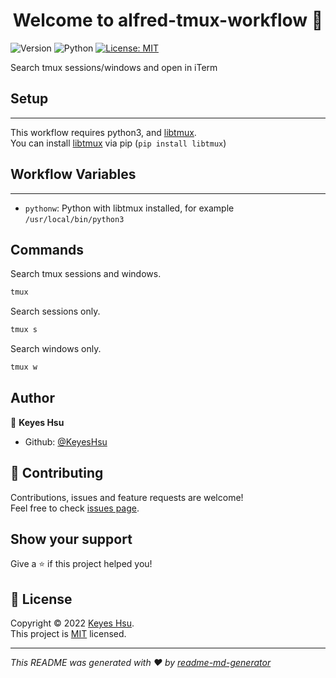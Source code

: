 <h1 align="center">Welcome to alfred-tmux-workflow 👋</h1>
<p>
  <img alt="Version" src="https://img.shields.io/badge/version-0.1.0-blue.svg?cacheSeconds=2592000" />
  <img alt="Python" src="https://img.shields.io/badge/python-3.x-blue"/>
  <a href="https://github.com/KeyesHsu/alfred-tmux-workflow/blob/main/LICENSE" target="_blank">
    <img alt="License: MIT" src="https://img.shields.io/badge/License-MIT-yellow.svg" />
  </a>
</p>

Search tmux sessions/windows and open in iTerm


## Setup
---
This workflow requires python3, and [libtmux](https://github.com/tmux-python/libtmux).  
You can install [libtmux](https://github.com/tmux-python/libtmux) via pip (`pip install libtmux`)

## Workflow Variables
---
- `pythonw`: Python with libtmux installed, for example `/usr/local/bin/python3`

## Commands
Search tmux sessions and windows.
```sh
tmux
```
Search sessions only.
```sh
tmux s
```
Search windows only.
```sh
tmux w
```

## Author

👤 **Keyes Hsu**

* Github: [@KeyesHsu](https://github.com/KeyesHsu)

## 🤝 Contributing

Contributions, issues and feature requests are welcome!<br />Feel free to check [issues page](https://github.com/KeyesHsu/alfred-tmux-workflow/issues). 

## Show your support

Give a ⭐️ if this project helped you!

## 📝 License

Copyright © 2022 [Keyes Hsu](https://github.com/KeyesHsu).<br />
This project is [MIT](https://github.com/KeyesHsu/alfred-tmux-workflow/blob/main/LICENSE) licensed.

***
_This README was generated with ❤️ by [readme-md-generator](https://github.com/kefranabg/readme-md-generator)_
